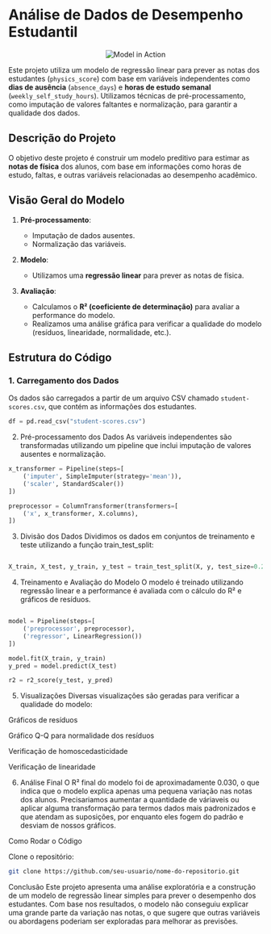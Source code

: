 # Análise de Dados de Desempenho Estudantil

<p align="center">
  <img src="https://media0.giphy.com/media/v1.Y2lkPTZjMDliOTUyeDBrNDF2cjlrYXE2OTFxamsxYThjM2kzMGV1dGE1NW0xdjh3aGQ1YyZlcD12MV9naWZzX3NlYXJjaCZjdD1n/1oBwBVLGoLteCP2kyD/source.gif" alt="Model in Action">
</p>

Este projeto utiliza um modelo de regressão linear para prever as notas dos estudantes (`physics_score`) com base em variáveis independentes como **dias de ausência** (`absence_days`) e **horas de estudo semanal** (`weekly_self_study_hours`). Utilizamos técnicas de pré-processamento, como imputação de valores faltantes e normalização, para garantir a qualidade dos dados.

## Descrição do Projeto

O objetivo deste projeto é construir um modelo preditivo para estimar as **notas de física** dos alunos, com base em informações como horas de estudo, faltas, e outras variáveis relacionadas ao desempenho acadêmico.

## Visão Geral do Modelo

1. **Pré-processamento**:
   - Imputação de dados ausentes.
   - Normalização das variáveis.
   
2. **Modelo**:
   - Utilizamos uma **regressão linear** para prever as notas de física.

3. **Avaliação**:
   - Calculamos o **R² (coeficiente de determinação)** para avaliar a performance do modelo.
   - Realizamos uma análise gráfica para verificar a qualidade do modelo (resíduos, linearidade, normalidade, etc.).

## Estrutura do Código

### 1. Carregamento dos Dados

Os dados são carregados a partir de um arquivo CSV chamado `student-scores.csv`, que contém as informações dos estudantes.

```python
df = pd.read_csv("student-scores.csv")
```
2. Pré-processamento dos Dados
As variáveis independentes são transformadas utilizando um pipeline que inclui imputação de valores ausentes e normalização.

```python
x_transformer = Pipeline(steps=[
    ('imputer', SimpleImputer(strategy='mean')),
    ('scaler', StandardScaler())
])

preprocessor = ColumnTransformer(transformers=[
    ('x', x_transformer, X.columns),
])
```

3. Divisão dos Dados
Dividimos os dados em conjuntos de treinamento e teste utilizando a função train_test_split:

```python

X_train, X_test, y_train, y_test = train_test_split(X, y, test_size=0.2, random_state=42)
```

4. Treinamento e Avaliação do Modelo
O modelo é treinado utilizando regressão linear e a performance é avaliada com o cálculo do R² e gráficos de resíduos.

```python

model = Pipeline(steps=[
    ('preprocessor', preprocessor),
    ('regressor', LinearRegression())
])

model.fit(X_train, y_train)
y_pred = model.predict(X_test)

r2 = r2_score(y_test, y_pred)
```

5. Visualizações
Diversas visualizações são geradas para verificar a qualidade do modelo:

Gráficos de resíduos

Gráfico Q-Q para normalidade dos resíduos

Verificação de homoscedasticidade

Verificação de linearidade

6. Análise Final
O R² final do modelo foi de aproximadamente 0.030, o que indica que o modelo explica apenas uma pequena variação nas notas dos alunos. Precisariamos aumentar a quantidade de váriaveis ou aplicar alguma transformação para termos dados mais padronizados e que atendam as suposições, por enquanto eles fogem do padrão e desviam de nossos gráficos.

Como Rodar o Código

Clone o repositório:

```bash
git clone https://github.com/seu-usuario/nome-do-repositorio.git
```

Conclusão
Este projeto apresenta uma análise exploratória e a construção de um modelo de regressão linear simples para prever o desempenho dos estudantes. Com base nos resultados, o modelo não conseguiu explicar uma grande parte da variação nas notas, o que sugere que outras variáveis ou abordagens poderiam ser exploradas para melhorar as previsões.
